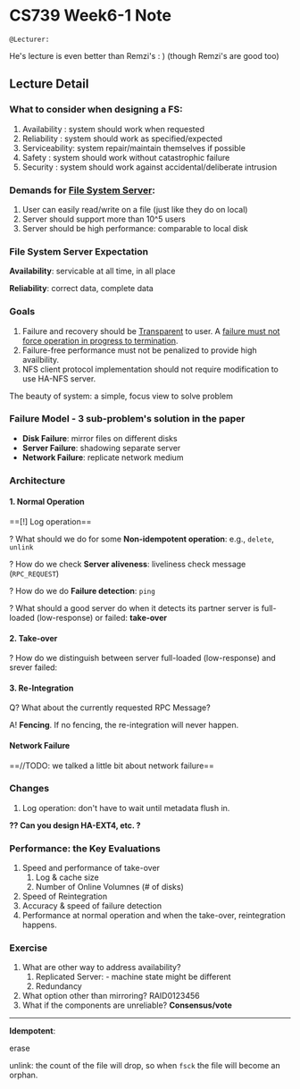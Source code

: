 # CS739 Week6-1 Note

`@Lecturer:`

He's lecture is even better than Remzi's : ) (though Remzi's are good too)

## Lecture Detail

### What to consider when designing a FS:

1. Availability :  system should work when requested  
2. Reliability  :  system should work as specified/expected
3. Serviceability: system repair/maintain themselves if possible
4. Safety   : system should work without catastrophic failure
5. Security : system should work against accidental/deliberate intrusion

### Demands for <u>File System Server</u>:

1. User can easily read/write on a file (just like they do on local)
2. Server should support more than 10^5 users
3. Server should be high performance: comparable to local disk

### File System Server Expectation

**Availability**: servicable at all time, in all place 

**Reliability**: correct data, complete data



### Goals

1. Failure and recovery should be <u>Transparent</u> to user. A <u>failure must not force operation in progress to termination</u>.
2. Failure-free performance must not be penalized to provide high availbility.
3. NFS client protocol implementation should not require modification to use HA-NFS server.

The beauty of system: a simple, focus view to solve problem



### Failure Model - 3 sub-problem's solution in the paper

- **Disk Failure**: mirror files on different disks
- **Server Failure**: shadowing separate server
- **Network Failure**: replicate network medium



### Architecture

#### 1. Normal Operation

==[!] Log operation==

? What should we do for some **Non-idempotent operation**: e.g., `delete`, `unlink`

? How do we check **Server aliveness**: liveliness check message (`RPC_REQUEST`)

? How do we do **Failure detection**: `ping`

? What should a good server do when it detects its partner server is full-loaded (low-response) or  failed: **take-over**



#### 2. Take-over

? How do we distinguish between server full-loaded (low-response) and srever failed: 



#### 3. Re-Integration

Q? What about the currently requested RPC Message?

A! **Fencing**. If no fencing, the re-integration will never happen.



#### Network Failure

==//TODO: we talked a little bit about network failure==



### Changes

1. Log operation: don't have to wait until metadata flush in.



**?? Can you design HA-EXT4, etc. ?**





### Performance: the Key Evaluations

1. Speed and performance of take-over
   1. Log & cache size
   2. Number of Online Volumnes (# of disks) 
2. Speed of Reintegration
3. Accuracy & speed of failure detection
4. Performance at normal operation and when the take-over, reintegration happens.



### Exercise

1. What are other way to address availability?
   1. Replicated Server: <intro> - machine state might be different
   2. Redundancy
2. What option other than mirroring? RAID0123456
3. What if the components are unreliable? **Consensus/vote**

---



**Idempotent**: 

erase

unlink: the count of the file will drop, so when `fsck` the file will become an orphan.



